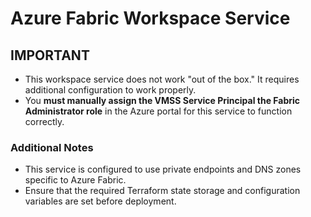 # Azure Fabric Workspace Service
## IMPORTANT
- This workspace service does not work "out of the box." It requires additional configuration to work properly.
- You **must manually assign the VMSS Service Principal the Fabric Administrator role** in the Azure portal for this service to function correctly.

### Additional Notes
- This service is configured to use private endpoints and DNS zones specific to Azure Fabric.
- Ensure that the required Terraform state storage and configuration variables are set before deployment.

